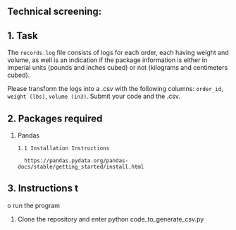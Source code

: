 ## Technical screening:

## 1. Task
The `records.log` file consists of logs for each order, each having weight and volume, as well is an indication if the package information is either in imperial units (pounds and inches cubed) or not (kilograms and centimeters cubed).

Please transform the logs into a .csv with the following columns: `order_id`, `weight (lbs)`, `volume (in3)`. Submit your code and the .csv.

## 2. Packages required

1. Pandas

       1.1 Installation Instructions
  
         https://pandas.pydata.org/pandas-docs/stable/getting_started/install.html
  


## 3. Instructions t
o run the program

1. Clone the repository and enter python code_to_generate_csv.py
